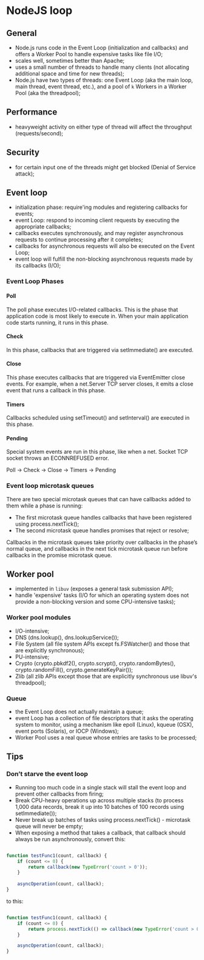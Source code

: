 # NodeJS loop

## General

- Node.js runs code in the Event Loop (initialization and callbacks) and offers a Worker Pool to handle expensive tasks like file I/O;
- scales well, sometimes better than Apache;
- uses a small number of threads to handle many clients (not allocating additional space and time for new threads);
- Node.js have two types of threads: one Event Loop (aka the main loop, main thread, event thread, etc.), and a pool of `k` Workers in a Worker Pool (aka the threadpool);

## Performance

- heavyweight activity on either type of thread will affect the throughput (requests/second);

## Security

- for certain input one of the threads might get blocked (Denial of Service attack);

## Event loop

- initialization phase: require'ing modules and registering callbacks for events;
- event Loop: respond to incoming client requests by executing the appropriate callbacks;
- callbacks executes synchronously, and may register asynchronous requests to continue processing after it completes;
- callbacks for asynchronous requests will also be executed on the Event Loop;
- event loop will fulfill the non-blocking asynchronous requests made by its callbacks (I/O);

### Event Loop Phases

#### Poll

The poll phase executes I/O-related callbacks. This is the phase that  application code is most likely to execute in. When your main application
code starts running, it runs in this phase.

#### Check

In this phase, callbacks that are triggered via setImmediate() are executed.

#### Close

This phase executes callbacks that are triggered via EventEmitter close  events. For example, when a net.Server TCP server closes, it emits a close event that 
runs a callback in this phase.

#### Timers

Callbacks scheduled using setTimeout() and setInterval() are executed in this phase.

#### Pending

Special system events are run in this phase, like when a net. Socket TCP socket throws an ECONNREFUSED error.

Poll -> Check -> Close -> Timers -> Pending

### Event loop microtask queues

There are two special microtask queues that can have callbacks added to them while a phase is running:

- The first microtask queue handles callbacks that have been registered using process.nextTick();
- The second microtask queue handles promises that reject or resolve;

Callbacks in the microtask queues take priority over callbacks in the phase’s normal queue, and callbacks in the next tick microtask queue run before callbacks in 
the promise microtask queue.

## Worker pool

- implemented in `libuv` (exposes a general task submission API);
- handle 'expensive' tasks (I/O for which an operating system does not provide a non-blocking version and some CPU-intensive tasks);

### Worker pool modules

- I/O-intensive;
- DNS (dns.lookup(), dns.lookupService());
- File System (all file system APIs except fs.FSWatcher() and those that are explicitly synchronous);
- PU-intensive;
- Crypto (crypto.pbkdf2(), crypto.scrypt(), crypto.randomBytes(), crypto.randomFill(), crypto.generateKeyPair());
- Zlib (all zlib APIs except those that are explicitly synchronous use libuv's threadpool);

### Queue

- the Event Loop does not actually maintain a queue;
- event Loop has a collection of file descriptors that it asks the operating system to monitor, using a mechanism like epoll (Linux), kqueue (OSX), event ports (Solaris), or IOCP (Windows);
- Worker Pool uses a real queue whose entries are tasks to be processed;

## Tips

### Don’t starve the event loop

- Running too much code in a single stack will stall the event loop and prevent other callbacks from firing;
- Break CPU-heavy operations up across multiple stacks (to process 1,000 data records, break it up into 10 batches of 100 records using setImmediate());
- Never break up batches of tasks using process.nextTick() - microtask queue will never be empty;
- When exposing a method that takes a callback, that callback should always be run asynchronously, convert this:

```javascript

function testFunc1(count, callback) {
    if (count <= 0) {
        return callback(new TypeError('count > 0'));
    }
    
    asyncOperation(count, callback);
}

```

to this:

```javascript

function testFunc1(count, callback) {
    if (count <= 0) {
        return process.nextTick(() => callback(new TypeError('count > 0'))); // setImmediate() also works here
    }

    asyncOperation(count, callback);
}

```
